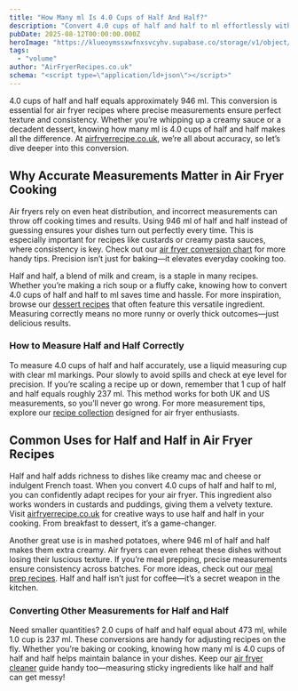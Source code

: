 ```yaml
---
title: "How Many ml Is 4.0 Cups of Half And Half?"
description: "Convert 4.0 cups of half and half to ml effortlessly with our simple guide—perfect for air fryer recipes and precise baking measurements."
pubDate: 2025-08-12T00:00:00.000Z
heroImage: "https://klueoymssxwfnxsvcyhv.supabase.co/storage/v1/object/public/md/how-many-ml-is-4-cups-half-and-half-db980a83.webp"
tags:
  - "volume"
author: "AirFryerRecipes.co.uk"
schema: "<script type=\"application/ld+json\"></script>"
---
```


<p>4.0 cups of half and half equals approximately 946 ml. This conversion is essential for air fryer recipes where precise measurements ensure perfect texture and consistency. Whether you’re whipping up a creamy sauce or a decadent dessert, knowing how many ml is 4.0 cups of half and half makes all the difference. At <a href=https://www.airfryerrecipe.co.uk/>airfryerrecipe.co.uk</a>, we’re all about accuracy, so let’s dive deeper into this conversion.</p>

<h2>Why Accurate Measurements Matter in Air Fryer Cooking</h2>
<p>Air fryers rely on even heat distribution, and incorrect measurements can throw off cooking times and results. Using 946 ml of half and half instead of guessing ensures your dishes turn out perfectly every time. This is especially important for recipes like custards or creamy pasta sauces, where consistency is key. Check out our <a href=https://www.airfryerrecipe.co.uk/air-fryer-conversion-chart>air fryer conversion chart</a> for more handy tips. Precision isn’t just for baking—it elevates everyday cooking too.</p>

<p>Half and half, a blend of milk and cream, is a staple in many recipes. Whether you’re making a rich soup or a fluffy cake, knowing how to convert 4.0 cups of half and half to ml saves time and hassle. For more inspiration, browse our <a href=https://www.airfryerrecipe.co.uk/recipe-category/dessert>dessert recipes</a> that often feature this versatile ingredient. Measuring correctly means no more runny or overly thick outcomes—just delicious results.</p>

<h3>How to Measure Half and Half Correctly</h3>
<p>To measure 4.0 cups of half and half accurately, use a liquid measuring cup with clear ml markings. Pour slowly to avoid spills and check at eye level for precision. If you’re scaling a recipe up or down, remember that 1 cup of half and half equals roughly 237 ml. This method works for both UK and US measurements, so you’ll never go wrong. For more measurement tips, explore our <a href=https://www.airfryerrecipe.co.uk/recipes>recipe collection</a> designed for air fryer enthusiasts.</p>

<h2>Common Uses for Half and Half in Air Fryer Recipes</h2>
<p>Half and half adds richness to dishes like creamy mac and cheese or indulgent French toast. When you convert 4.0 cups of half and half to ml, you can confidently adapt recipes for your air fryer. This ingredient also works wonders in custards and puddings, giving them a velvety texture. Visit <a href=https://www.airfryerrecipe.co.uk>airfryerrecipe.co.uk</a> for creative ways to use half and half in your cooking. From breakfast to dessert, it’s a game-changer.</p>

<p>Another great use is in mashed potatoes, where 946 ml of half and half makes them extra creamy. Air fryers can even reheat these dishes without losing their luscious texture. If you’re meal prepping, precise measurements ensure consistency across batches. For more ideas, check out our <a href=https://www.airfryerrecipe.co.uk/recipe-category/meal-prep>meal prep recipes</a>. Half and half isn’t just for coffee—it’s a secret weapon in the kitchen.</p>

<h3>Converting Other Measurements for Half and Half</h3>
<p>Need smaller quantities? 2.0 cups of half and half equal about 473 ml, while 1.0 cup is 237 ml. These conversions are handy for adjusting recipes on the fly. Whether you’re baking or cooking, knowing how many ml is 4.0 cups of half and half helps maintain balance in your dishes. Keep our <a href=https://www.airfryerrecipe.co.uk/air-fryer-cleaner>air fryer cleaner</a> guide handy too—measuring sticky ingredients like half and half can get messy!</p>
